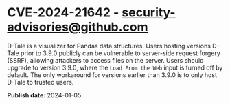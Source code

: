 # CVE-2024-21642 - security-advisories@github.com

D-Tale is a visualizer for Pandas data structures. Users hosting versions D-Tale prior to 3.9.0 publicly can be vulnerable to server-side request forgery (SSRF), allowing attackers to access files on the server. Users should upgrade to version 3.9.0, where the `Load From the Web` input is turned off by default. The only workaround for versions earlier than 3.9.0 is to only host D-Tale to trusted users.

**Publish date:** 2024-01-05
